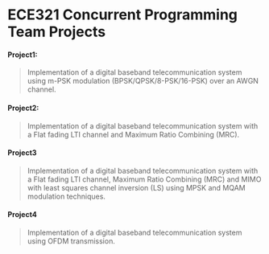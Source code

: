 # ECE321 Concurrent Programming Team Projects

#### Project1:
>  Implementation of a digital baseband telecommunication system using m-PSK modulation (BPSK/QPSK/8-PSK/16-PSK) over an AWGN channel.

#### Project2:
>  Implementation of a digital baseband telecommunication system with a Flat fading LTI channel and Maximum Ratio Combining (MRC). 

#### Project3
>  Implementation of a digital baseband telecommunication system with a Flat fading LTI channel, Maximum Ratio Combining (MRC) and MIMO with least squares channel inversion (LS) using MPSK and MQAM modulation techniques. 

#### Project4
>  Implementation of a digital baseband telecommunication system using OFDM transmission.

